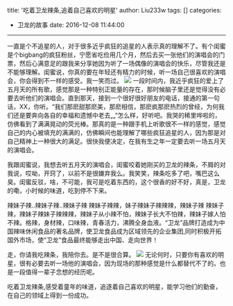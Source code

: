 title: '吃着卫龙辣条,追着自己喜欢的明星'
author: Liu233w
tags: []
categories:
  - 卫龙的故事
date: 2016-12-08 11:44:00
---
一直是个不追星的人，对于很多近乎疯狂的追星的人表示真的理解不了。有个闺蜜是个bigbang的疯狂粉丝，宁愿省吃俭用几个月，然后去买一张他们的演唱会的门票，然后心满意足的跟我来分享她因为听了一场偶像的演唱会的快乐，尽管我还是不能够理解。闺蜜说，你真的要在年轻还有精力的时候，听一场自己很喜欢的演唱会，你会得到不一样的感受。我一笑而过。
<image src ="/img/16.jpg">
一段时间内，我近乎疯狂的爱上了五月天的所有歌，感觉那是一种特别正能量的存在，那时候脑子里还是觉得没有必要去听他们的演唱会。直到那天，接到一个很好很好朋友的电话，接通的第一句话，XX，你听。“我们那麽甜那麽美，那麽相信，那麽疯那麽热烈的曾经，为何我们还是要奔向各自的幸福和遗憾中老去„„”怎么样，好听吧。我哭的稀里哗啦的，仿佛看到了满满晃动的荧光棒。那真的是一种跟手机上听歌很不一样的感觉，感觉自己的内心被填充的满满的，仿佛瞬间也能理解了哪些疯狂追星的人，因为那是对自己精神上一种很大的满足。很快我便决定，在我有生之年一定要去听一场五月天的演唱会。

我跟闺蜜说，我想去听五月天的演唱会，闺蜜咬着她刚买的卫龙的辣条，不屑的对我说，哎呦，开窍了，以前不是很嫌弃我么。我笑笑，辣条吃多了吧，嘴巴这么臭。闺蜜反驳，啥，不可能，我可是吃着东西的，这个很香的好不好，真是，卫龙的嘞，小时候的味道，吃到停不下来。

辣妹子辣..辣妹子辣..辣妹子辣 辣妹子辣辣，妹子辣妹子辣辣辣，辣妹子辣 辣妹子辣，辣妹子辣妹子辣辣辣，辣妹子从小辣不怕，辣妹子长大不怕辣，辣妹子嫁人怕不辣。格辣，身材辣，口味辣，青春活力，沸腾全身血液。“卫龙”品牌打造成为中国辣味休闲食品的著名品牌，使卫龙食品成为区域领先的企业集团,同时积极开拓国外市场，使“卫龙”食品最终能够走出中国、走向世界！

走，你请我吃辣条，我陪你去。是不是很合算。
<image src ="/img/17.jpg">
无论何时，只要你有喜欢的明星，很有必要去听一场他的演唱会，因为现场的那种感觉是什么都替代不了的。也是一段值得一辈子念想的经历呢。 

吃着卫龙辣条,感受着童年的味道，追逐着自己喜欢的明星，能学习他们的勤奋，在自己的领域上得到一份成功。